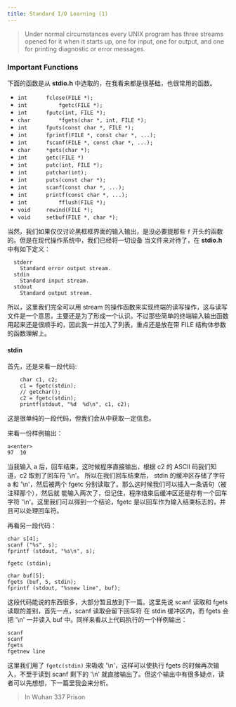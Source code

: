 ```yaml
---
title: Standard I/O Learning (1)
---
```


> Under  normal circumstances every UNIX program has three streams opened for it when it starts up, one for input, one for output,  and one for printing diagnostic or error messages.

### Important Functions

下面的函数是从 **stdio.h** 中选取的，在我看来都是很基础，也很常用的函数。
  
  * `int      fclose(FILE *);`
  * `int		  fgetc(FILE *);`
  * `int      fputc(int, FILE *);`
  * `char		  *fgets(char *, int, FILE *);`
  * `int      fputs(const char *, FILE *);`
  * `int      fprintf(FILE *, const char *, ...);`
  * `int      fscanf(FILE *, const char *, ...);`
  * `char     *gets(char *);`
  * `int      getc(FILE *)`
  * `int      putc(int, FILE *);`
  * `int      putchar(int);`
  * `int      puts(const char *);`
  * `int      scanf(const char *, ...);`
  * `int      printf(const char *, ...);`
  * `int		  fflush(FILE *);`
  * `void     rewind(FILE *);`
  * `void     setbuf(FILE *, char *);`
  
当然，我们如果仅仅讨论黑框框界面的输入输出，是没必要提那些 `f` 开头的函数的。但是在现代操作系统中，我们已经将一切设备
当文件来对待了，在 **stdio.h** 中有如下定义：

	  stderr
	  	Standard error output stream.
	  stdin
	  	Standard input stream.
	  stdout
	  	Standard output stream.
	  	
所以，这里我们完全可以用 stream  的操作函数来实现终端的读写操作，这与读写文件是一个意思，主要还是为了形成一个认识。不过那些简单的终端输入输出函数
用起来还是很顺手的，因此我一并加入了列表，重点还是放在带 FILE 结构体参数的函数理解上。

#### stdin 

首先，还是来看一段代码:
	
		char c1, c2;
		c1 = fgetc(stdin);
		// getchar();
		c2 = fgetc(stdin);
		printf(stdout, "%d  %d\n", c1, c2);
	
这是很单纯的一段代码，但我们会从中获取一定信息。 

来看一份样例输出：

    a<enter>
    97  10
    
当我输入 a 后，回车结束，这时候程序直接输出，根据 c2 的 ASCII 码我们知道，c2 取到了回车符 '\n'。 所以在我们回车结束后，
stdin 的缓冲区存储了字符 a 和 '\n'，然后被两个 fgetc 分别读取了。那么这时候我们可以插入一条语句（被注释那个），然后就
能输入两次了，但记住，程序结束后缓冲区还是存有一个回车字符 '\n'。这里我们可以得到一个结论，fgetc 是以回车作为输入结束标志的，并且可以处理回车符。

再看另一段代码：

	char s[4];
	scanf ("%s", s); 
	fprintf (stdout, "%s\n", s); 
	
	fgetc (stdin);
	
	char buf[5];
	fgets (buf, 5, stdin);
	fprintf (stdout, "%snew line", buf);
	
这段代码能说的东西很多，大部分暂且放到下一篇。这里先说 scanf 读取和 fgets 读取的差别，首先一点，scanf 读取会留下回车符
在 stdin 缓冲区内，而 fgets 会把 '\n' 一并读入 buf 中。同样来看以上代码执行的一个样例输出：

	scanf
	scanf
	fgets
	fgetnew line

这里我们用了 `fgetc(stdin)` 来吸收 '\n'，这样可以使执行 fgets 的时候再次输入，不至于读到 scanf 剩下的 '\n' 就直接输出了。但这个输出中有很多疑点，读者可以先想想，下一篇里我会来分析。

> In Wuhan 337 Prison
